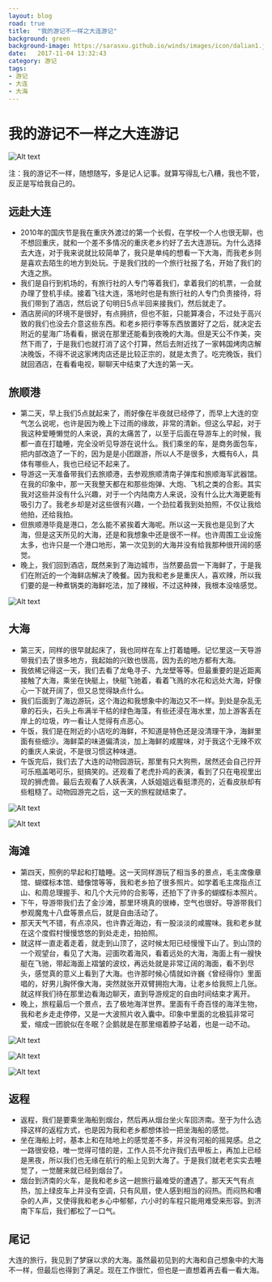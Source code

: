 ```yaml
---
layout: blog
road: true
title:  "我的游记不一样之大连游记"
background: green
background-image: https://sarasxu.github.io/winds/images/icon/dalian1.jpeg
date:   2017-11-04 13:32:43
category: 游记
tags:
- 游记
- 大连
- 大海
---
```


# 我的游记不一样之大连游记

![Alt text](https://sarasxu.github.io/winds/images/blog/dalian/dalian2.jpeg)

注：我的游记不一样，随想随写，多是记人记事。就算写得乱七八糟，我也不管，反正是写给我自己的。

## 远赴大连

* 2010年的国庆节是我在重庆外渡过的第一个长假，在学校一个人也很无聊，也不想回重庆，就和一个差不多情况的重庆老乡约好了去大连游玩。为什么选择去大连，对于我来说就比较简单了，我只是单纯的想看一下大海，而我老乡则是喜欢去陌生的地方到处玩。于是我们找的一个旅行社报了名，开始了我们的大连之旅。
* 我们是自行到机场的，有旅行社的人专门等着我们，拿着我们的机票，一会就办理了登机手续。接着飞往大连，落地时也是有旅行社的人专门负责接待，将我们带到了酒店，然后说了句明日5点半回来接我们，然后就走了。
* 酒店房间的环境不是很好，有点拥挤，但也不脏，只能算凑合，不过处于高兴致的我们也没去介意这些东西。和老乡把行李等东西放置好了之后，就决定去附近的星海广场看看，据说在那里还能看到夜晚的大海。但是天公不作美，突然下雨了，于是我们也就打消了这个打算，然后去附近找了一家韩国烤肉店解决晚饭，不得不说这家烤肉店还是比较正宗的，就是太贵了。吃完晚饭，我们就回酒店，在看看电视，聊聊天中结束了大连的第一天。

## 旅顺港

* 第二天，早上我们5点就起来了，雨好像在半夜就已经停了，而早上大连的空气怎么说呢，也许是因为晚上下过雨的缘故，非常的清新。但这么早起，对于我这种爱睡懒觉的人来说，真的太痛苦了，以至于后面在导游车上的时候，我都一直在打瞌睡，完全没听见导游在说什么。我们乘坐的车，是商务面包车，把内部改造了一下的，因为是是小团跟游，所以人不是很多，大概有6人，具体有哪些人，我也已经记不起来了。
* 导游这一天准备带我们去旅顺港，去参观旅顺清南子弹库和旅顺海军武器馆。在我的印象中，那一天我整天都在和那些炮弹、大炮、飞机之类的合影。其实我对这些并没有什么兴趣，对于一个内陆南方人来说，没有什么比大海更能有吸引力了。我老乡却是对这些很有兴趣，一个劲拉着我到处拍照，不仅让我给他拍，还给我拍。
* 但旅顺港毕竟是港口，怎么能不紧挨着大海呢。所以这一天我也是见到了大海，但是这天所见的大海，还是和我想象中还是很不一样。也许周围工业设施太多，也许只是一个港口地形，第一次见到的大海并没有给我那种很开阔的感觉。
* 晚上，我们回到酒店，既然来到了海边城市，当然要品尝一下海鲜了，于是我们在附近的一个海鲜店解决了晚餐。因为我和老乡是重庆人，喜欢辣，所以我们要的是一种煮锅类的海鲜吃法，加了辣椒，不过这种辣，我根本没啥感觉。

![Alt text](https://sarasxu.github.io/winds/images/blog/dalian/lvshun.jpeg)

## 大海

* 第三天，同样的很早就起床了，我也同样在车上打着瞌睡。记忆里这一天导游带我们去了很多地方，我起始的兴致也很高，因为去的地方都有大海。
* 我依稀记得这一天，我们去看了龙龟寻子、九龙壁等等。但最重要的是近距离接触了大海，乘坐在快艇上，快艇飞驰着，看着飞溅的水花和远处大海，好像心一下就开阔了，但又总觉得缺点什么。
* 我们后面到了海边游玩，这个海边和我想象中的海边又不一样。到处是杂乱无章的石头，石头上布满半干枯的绿色海藻，有些还浸在海水里，加上游客丢在岸上的垃圾，咋一看让人觉得有点恶心。
* 午饭，我们是在附近的小店吃的海鲜，不知道是特色还是没清理干净，海鲜里面有些细沙。海鲜菜的味道偏清淡，加上海鲜的咸腥味，对于我这个无辣不欢的重庆人来说，不是很习惯这种味道。
* 午饭完后，我们去了大连的动物园游玩，那里有只大狗熊，居然还会自己拧开可乐瓶盖喝可乐，挺搞笑的。还观看了老虎扑鸡的表演，看到了只在电视里出现的狮虎兽。最后去观看了人妖表演，人妖姐姐远看挺漂亮的，近看皮肤却有些粗糙了。动物园游完之后，这一天的旅程就结束了。

![Alt text](https://sarasxu.github.io/winds/images/blog/dalian/shuihua.jpeg)

![Alt text](https://sarasxu.github.io/winds/images/blog/dalian/shitan.jpeg)

## 海滩

* 第四天，照例的早起和打瞌睡。这一天同样游玩了相当多的景点，毛主席像章馆、蝴蝶标本馆、蜡像馆等等，我和老乡拍了很多照片。如学着毛主席指点江山、和周总理握手、和几个大元帅的合影等，还拍下了许多的蝴蝶标本照片。
* 下午，导游带我们去了金沙滩，那里环境真的很棒，空气也很好。导游带我们参观魔鬼十八盘等景点后，就是自由活动了。
* 那天天气不错，有点凉风，也许靠近海边，有一股淡淡的咸腥味。我和老乡就在这个度假村慢慢悠悠的到处走走，拍拍照。
* 就这样一直走着走着，就走到山顶了，这时候太阳已经慢慢下山了。到山顶的一个观望台，看见了大海。迎面吹着海风，看着远处的大海，海面上有一艘快艇在飞驰，带起海面上褶皱的波纹，再远处就是非常辽阔的海面，看不到尽头，感觉真的意义上看到了大海。也许那时候心情就如许巍《曾经得你》里面唱的，好男儿胸怀像大海，突然就张开双臂拥抱大海，让老乡给我照上几张。就这样我们待在那里边看海边聊天，直到导游规定的自由时间结束才离开。
* 晚上，旅程最后一个景点，去了极地海洋世界。里面有千奇百怪的海洋生物，我和老乡走走停停，又是一大波照片收入囊中。印象中里面的北极狐非常可爱，缩成一团貌似在冬眠？企鹅就是在那里缩着脖子站着，也是一动不动。

![Alt text](https://sarasxu.github.io/winds/images/blog/dalian/jinshatan.jpeg)

![Alt text](https://sarasxu.github.io/winds/images/blog/dalian/beijihu.jpeg)

![Alt text](https://sarasxu.github.io/winds/images/blog/dalian/qie.jpeg)

## 返程

* 返程，我们是要乘坐海船到烟台，然后再从烟台坐火车回济南。至于为什么选择这样的返程方式，也是因为我和老乡都想体验一把坐海船的感觉。
* 坐在海船上时，基本上和在陆地上的感觉差不多，并没有河船的摇晃感。总之一路很安稳，唯一觉得可惜的是，工作人员不允许我们去甲板上，再加上已经是黑夜，所以我们也无缘在航行的船上见到大海了。于是我们就老老实实去睡觉了，一觉醒来就已经到烟台了。
* 烟台到济南的火车，是我和老乡这一趟旅行最难受的遭遇了。那天天气有点热，加上绿皮车上并没有空调，只有风扇，使人感到相当的闷热。而闷热和嘈杂的人声，又使得我和老乡心中郁郁，六小时的车程只能用难受来形容。到济南下车后，我们都松了一口气。

## 尾记

大连的旅行，我见到了梦寐以求的大海。虽然最初见到的大海和自己想象中的大海不一样，但最后也得到了满足。现在工作很忙，但也是一直想着再去看一看大海。